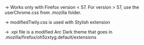-> Works only with Firefox version < 57. For version > 57, use the userChrome.css from .mozilla folder.

-> modifiedTwily.css is used with Stylish extension

-> .xpi file is a modified Arc Dark theme that goes in .mozilla/firefox/oh5zxtyg.default/extensions
